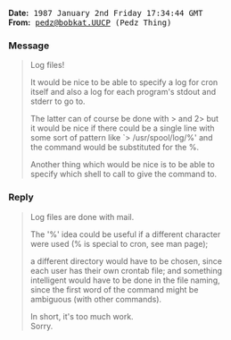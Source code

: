 
<!-- From bobkat!pedz Tue Jan  6 20:02:10 1987 -->

**Date:** 
<kbd>1987 January 2nd</kbd> 
<kbd>Friday</kbd> 
<kbd>17:34:44 GMT</kbd> <br>
**From:** 
<kbd>pedz@bobkat.UUCP (Pedz Thing)</kbd>  <br>

<!-- Status: RO -->

### Message

> Log files!
>
> It would be nice to be able to specify a log for cron <br>
> itself and also a log for each program's stdout and <br>
> stderr to go to.
>
> The latter can of course be done with > and 2> but <br>
> it would be nice if there could be a single line with <br>
> some sort of pattern like `> /usr/spool/log/%' and <br>
> the command would be substituted for the %.
>
> Another thing which would be nice is to be able to <br>
> specify which shell to call to give the command to.

### Reply

> Log files are done with mail.
>
> The '%' idea could be useful if a different character <br>
> were used (% is special to cron, see man page);
>
> a different directory would have to be chosen, since <br>
> each user has their own crontab file; and something <br>
> intelligent would have to be done in the file naming, <br>
> since the first word of the command might be <br>
> ambiguous (with other commands).
>
> In short, it's too much work. <br>
> Sorry.